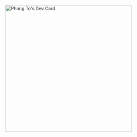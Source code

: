 <a href="https://app.daily.dev/vfon"><img src="https://api.daily.dev/devcards/688d9d37e27546b2aaf2ec7429a8da69.png?r=vbc" width="400" alt="Phong To's Dev Card"/></a>

<!--
**vfon98/vfon98** is a ✨ _special_ ✨ repository because its `README.md` (this file) appears on your GitHub profile.

Here are some ideas to get you started:

- 🔭 I’m currently working on ...
- 🌱 I’m currently learning ...
- 👯 I’m looking to collaborate on ...
- 🤔 I’m looking for help with ...
- 💬 Ask me about ...
- 📫 How to reach me: ...
- 😄 Pronouns: ...
- ⚡ Fun fact: ...
-->
